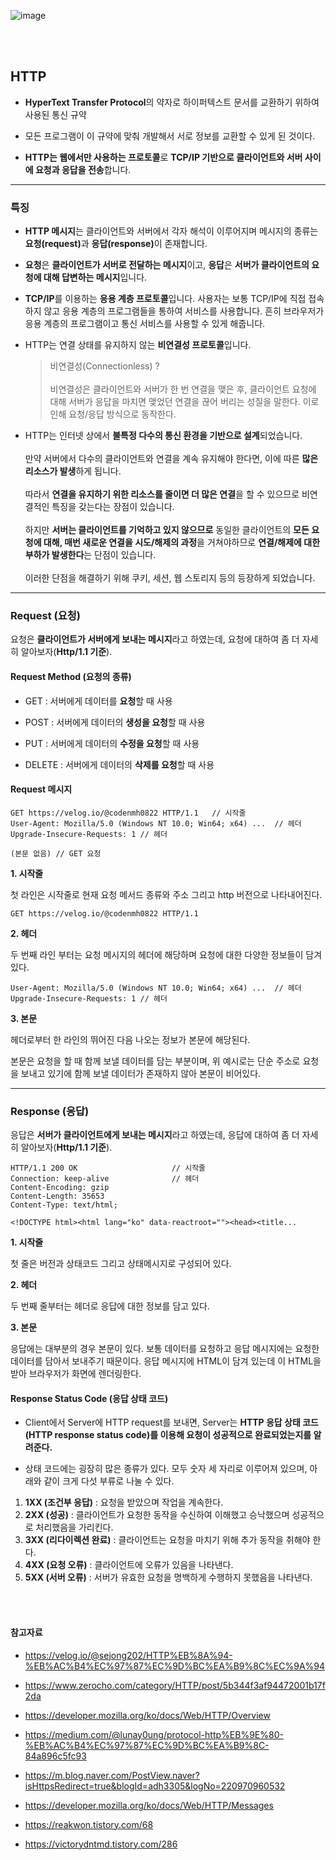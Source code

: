 ![image](https://user-images.githubusercontent.com/57757719/128895854-c88b9cfb-5af6-43bb-ac52-ef330e225e4d.png)

<br><br>

## HTTP

- **HyperText Transfer Protocol**의 약자로 하이퍼텍스트 문서를 교환하기 위하여 사용된 통신 규약

- 모든 프로그램이 이 규약에 맞춰 개발해서 서로 정보를 교환할 수 있게 된 것이다.

- **HTTP는 웹에서만 사용하는 프로토콜**로 **TCP/IP 기반으로 클라이언트와 서버 사이에 요청과 응답을 전송**합니다.

---

### 특징

- **HTTP 메시지**는 클라이언트와 서버에서 각자 해석이 이루어지며 메시지의 종류는 <b>요청(request)</b>과 <b>응답(response)</b>이 존재합니다.

- **요청**은 **클라이언트가 서버로 전달하는 메시지**이고, **응답**은 **서버가 클라이언트의 요청에 대해 답변하는 메시지**입니다.

- **TCP/IP**를 이용하는 **응용 계층 프로토콜**입니다. 사용자는 보통 TCP/IP에 직접 접속하지 않고 응용 계층의 프로그램들을 통하여 서비스를 사용합니다. 흔히 브라우저가 응용 계층의 프로그램이고 통신 서비스를 사용할 수 있게 해줍니다.

- HTTP는 연결 상태를 유지하지 않는 **비연결성 프로토콜**입니다.

  > 비연결성(Connectionless) ? <br><br>
  > 비연결성은 클라이언트와 서버가 한 번 연결을 맺은 후, 클라이언트 요청에 대해 서버가 응답을 마치면 맺었던 연결을 끊어 버리는 성질을 말한다. 이로인해 요청/응답 방식으로 동작한다.

- HTTP는 인터넷 상에서 **불특정 다수의 통신 환경을 기반으로 설계**되었습니다. <br><br> 만약 서버에서 다수의 클라이언트와 연결을 계속 유지해야 한다면, 이에 따른 **많은 리소스가 발생**하게 됩니다. <br><br>따라서 **연결을 유지하기 위한 리소스를 줄이면 더 많은 연결**을 할 수 있으므로 비연결적인 특징을 갖는다는 장점이 있습니다. <br><br>하지만 **서버는 클라이언트를 기억하고 있지 않으므로** 동일한 클라이언트의 **모든 요청에 대해, 매번 새로운 연결을 시도/해제의 과정**을 거쳐야하므로 **연결/해제에 대한 부하가 발생한다**는 단점이 있습니다. <br><br>이러한 단점을 해결하기 위해 쿠키, 세션, 웹 스토리지 등의 등장하게 되었습니다.

---

### Request (요청)

요청은 **클라이언트가 서버에게 보내는 메시지**라고 하였는데, 요청에 대하여 좀 더 자세히 알아보자(**Http/1.1 기준**).

#### Request Method (요청의 종류)

- GET : 서버에게 데이터를 **요청**할 때 사용

- POST : 서버에게 데이터의 **생성을 요청**할 때 사용
- PUT : 서버에게 데이터의 **수정을 요청**할 때 사용
- DELETE : 서버에게 데이터의 **삭제를 요청**할 때 사용

#### Request 메시지

```
GET https://velog.io/@codenmh0822 HTTP/1.1	 // 시작줄
User-Agent: Mozilla/5.0 (Windows NT 10.0; Win64; x64) ...  // 헤더
Upgrade-Insecure-Requests: 1 // 헤더

(본문 없음) // GET 요청
```

**1. 시작줄**

첫 라인은 시작줄로 현재 요청 메서드 종류와 주소 그리고 http 버전으로 나타내어진다.

```
GET https://velog.io/@codenmh0822 HTTP/1.1
```

**2. 헤더**

두 번째 라인 부터는 요청 메시지의 헤더에 해당하며 요청에 대한 다양한 정보들이 담겨 있다.

```
User-Agent: Mozilla/5.0 (Windows NT 10.0; Win64; x64) ...  // 헤더
Upgrade-Insecure-Requests: 1 // 헤더
```

**3. 본문**

헤더로부터 한 라인의 뛰어진 다음 나오는 정보가 본문에 해당된다.

본문은 요청을 할 때 함께 보낼 데이터를 담는 부분이며, 위 예시로는 단순 주소로 요청을 보내고 있기에 함께 보낼 데이터가 존재하지 않아 본문이 비어있다.

---

### Response (응답)

응답은 **서버가 클라이언트에게 보내는 메시지**라고 하였는데, 응답에 대하여 좀 더 자세히 알아보자(**Http/1.1 기준**).

```
HTTP/1.1 200 OK						// 시작줄
Connection: keep-alive		        // 헤더
Content-Encoding: gzip
Content-Length: 35653
Content-Type: text/html;

<!DOCTYPE html><html lang="ko" data-reactroot=""><head><title...
```

**1. 시작줄**

첫 줄은 버전과 상태코드 그리고 상태메시지로 구성되어 있다.

**2. 헤더**

두 번째 줄부터는 헤더로 응답에 대한 정보를 담고 있다.

**3. 본문**

응답에는 대부분의 경우 본문이 있다. 보통 데이터를 요청하고 응답 메시지에는 요청한 데이터를 담아서 보내주기 때문이다. 응답 메시지에 HTML이 담겨 있는데 이 HTML을 받아 브라우저가 화면에 렌더링한다.

#### Response Status Code (응답 상태 코드)

- Client에서 Server에 HTTP request를 보내면, Server는 **HTTP 응답 상태 코드(HTTP response status code)를 이용해 요청이 성공적으로 완료되었는지를 알려준다.**

- 상태 코드에는 굉장히 많은 종류가 있다. 모두 숫자 세 자리로 이루어져 있으며, 아래와 같이 크게 다섯 부류로 나눌 수 있다.

1. **1XX (조건부 응답)** : 요청을 받았으며 작업을 계속한다.
2. **2XX (성공)** : 클라이언트가 요청한 동작을 수신하여 이해했고 승낙했으며 성공적으로 처리했음을 가리킨다.
3. **3XX (리다이렉션 완료)** : 클라이언트는 요청을 마치기 위해 추가 동작을 취해야 한다.
4. **4XX (요청 오류)** : 클라이언트에 오류가 있음을 나타낸다.
5. **5XX (서버 오류)** : 서버가 유효한 요청을 명백하게 수행하지 못했음을 나타낸다.

<br><br>

#### 참고자료

- https://velog.io/@sejong202/HTTP%EB%8A%94-%EB%AC%B4%EC%97%87%EC%9D%BC%EA%B9%8C%EC%9A%94

- https://www.zerocho.com/category/HTTP/post/5b344f3af94472001b17f2da

- https://developer.mozilla.org/ko/docs/Web/HTTP/Overview

- https://medium.com/@lunay0ung/protocol-http%EB%9E%80-%EB%AC%B4%EC%97%87%EC%9D%BC%EA%B9%8C-84a896c5fc93

- https://m.blog.naver.com/PostView.naver?isHttpsRedirect=true&blogId=adh3305&logNo=220970960532

- https://developer.mozilla.org/ko/docs/Web/HTTP/Messages

- https://reakwon.tistory.com/68

- https://victorydntmd.tistory.com/286
